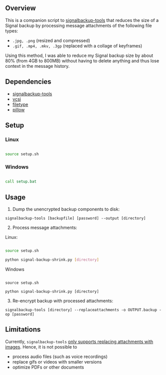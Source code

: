 ## Overview

This is a companion script to [signalbackup-tools](https://github.com/bepaald/signalbackup-tools) that reduces the size of a Signal backup by processing message attachments of the following file types:

+ `.jpg, .png` (resized and compressed)
+ `.gif, .mp4, .mkv, .3gp` (replaced with a collage of keyframes)

Using this method, I was able to reduce my Signal backup size by about 80% (from 4GB to 800MB) without having to delete anything and thus lose context in the message history.

## Dependencies

+ [signalbackup-tools](https://github.com/bepaald/signalbackup-tools)
+ [vcsi](https://github.com/amietn/vcsi)
+ [filetype](https://pypi.org/project/filetype)
+ [pillow](https://pypi.org/project/Pillow)

## Setup

### Linux

```bash

source setup.sh

```

### Windows

```bat

call setup.bat

```

## Usage

1. Dump the unencrypted backup components to disk:

`signalbackup-tools [backupfile] [password] --output [directory]`

2. Process message attachments:

Linux:

```bash

source setup.sh

python signal-backup-shrink.py [directory]

```

Windows

```batch

source setup.sh

python signal-backup-shrink.py [directory]

```

3. Re-encrypt backup with processed attachments:

`signalbackup-tools [directory] --replaceattachments -o OUTPUT.backup -op [password]`

## Limitations

Currently, `signalbackup-tools` [only supports replacing attachments with images](https://github.com/bepaald/signalbackup-tools/issues/68#issuecomment-1138812152). Hence, it is not possible to

+ process audio files (such as voice recordings)
+ replace gifs or videos with smaller versions
+ optimize PDFs or other documents

